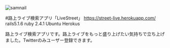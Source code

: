 ![samnail](https://user-images.githubusercontent.com/39652112/62125691-cbb11080-b308-11e9-932e-5f6d2e1d880a.jpg)

#路上ライブ検索アプリ「LiveStreet」
https://street-live.herokuapp.com/
rails5.1.6
ruby 2.4.1
Ubuntu
Herokus

路上ライブ検索アプリです。路上ライブをもっと盛り上げたい気持ちで立ち上げました。Twitterのみユーザー登録できます。